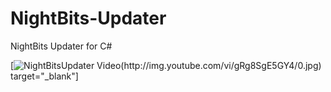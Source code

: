 # NightBits-Updater
NightBits Updater for C#

[![NightBitsUpdater Video(http://img.youtube.com/vi/gRg8SgE5GY4/0.jpg)](http://www.youtube.com/watch?v=gRg8SgE5GY4) target="_blank"]